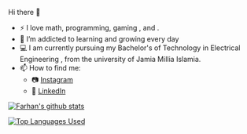 Hi there 👋

- :zap: I love math, programming, gaming , and .
- 🌱 I’m addicted to learning and growing every day
- :computer: I am currently pursuing my Bachelor's of Technology in Electrical Engineering , from the university of Jamia Millia Islamia.
- 📫 How to find me: 
  - :camera: [Instagram](https://www.instagram.com/_md.farhan.akhtar_/)
  - :office: [LinkedIn](https://www.linkedin.com/in/mohd-farhan-akhtar-193194202/)


[![Farhan's github stats](https://github-readme-stats.vercel.app/api?username=farhanakhtar24&count_private=true&show_icons=true&theme=radical&hide_rank=false)](https://github.com/anuraghazra/github-readme-stats)


[![Top Languages Used](https://github-readme-stats.vercel.app/api/top-langs/?username=farhanakhtar24)](https://github.com/anuraghazra/github-readme-stats)
